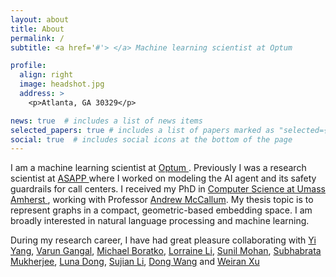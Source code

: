 ```yaml
---
layout: about
title: About
permalink: /
subtitle: <a href='#'> </a> Machine learning scientist at Optum

profile:
  align: right
  image: headshot.jpg
  address: >
    <p>Atlanta, GA 30329</p>

news: true  # includes a list of news items
selected_papers: true # includes a list of papers marked as "selected={true}"
social: true  # includes social icons at the bottom of the page
---
```



I am a machine learning scientist at <a href="https://www.optum.com/en/"> Optum </a>. Previously I was a research scientist at <a href="https://www.asapp.com/"> ASAPP </a> where I worked on modeling the AI agent and its safety guardrails for call centers. I received my PhD in <a href="https://www.cics.umass.edu/"> Computer Science at Umass Amherst </a>, working with Professor <a href="https://people.cs.umass.edu/~mccallum/">Andrew McCallum</a>. My thesis topic is to represent graphs in a compact, geometric-based embedding space. I am broadly interested in natural language processing and machine learning.

During my research career, I have had great pleasure collaborating with <a href="https://yiyangnlp.github.io/">Yi Yang</a>,  <a href="https://vgtomahawk.github.io/">Varun Gangal</a>, <a href="https://www.mboratko.com/">Michael Boratko</a>, <a href="https://people.cs.umass.edu/~xiangl/">Lorraine Li</a>, <a href="https://scholar.google.com/citations?user=ULmldMQAAAAJ&hl=en">Sunil Mohan</a>, <a href="https://www.microsoft.com/en-us/research/people/submukhe/">Subhabrata  Mukherjee</a>, <a href="https://lunadong.com/">Luna Dong</a>, <a href="http://123.56.88.210/">Sujian Li</a>, <a href="https://scholar.google.com/citations?user=bzUAoWIAAAAJ&hl=en">Dong Wang</a> and <a href="https://scholar.google.com/citations?user=iZZfm-8AAAAJ&hl=en">Weiran Xu</a>
